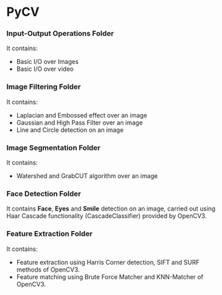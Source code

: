 # PyCV

### Input-Output Operations Folder

It contains:

* Basic I/O over Images
* Basic I/O over video

### Image Filtering Folder

It contains:

* Laplacian and Embossed effect over an image
* Gaussian and High Pass Filter over an image
* Line and Circle detection on an image

### Image Segmentation Folder

It contains:

* Watershed and GrabCUT algorithm over an image

### Face Detection Folder

It contains **Face**, **Eyes** and **Smile** detection on an image, carried out using Haar Cascade functionality (CascadeClassifier) provided by OpenCV3.

### Feature Extraction Folder

It contains:

* Feature extraction using Harris Corner detection, SIFT and SURF methods of OpenCV3.
* Feature matching using Brute Force Matcher and KNN-Matcher of OpenCV3.
